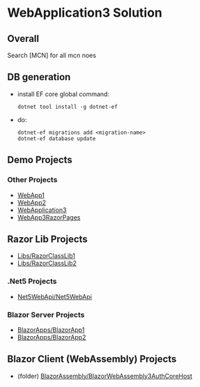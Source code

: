 # WebApplication3 Solution

## Overall

Search [MCN] for all mcn noes

## DB generation

- install EF core global command:
  ```
  dotnet tool install -g dotnet-ef
  ```
- do:
  ```
  dotnet-ef migrations add <migration-name>
  dotnet-ef database update
  ```

## Demo Projects

### Other Projects

- [WebApp1](WebApp1/README.md)
- [WebApp2](WebApp2/README.md)
- [WebApplication3](WebApplication3/README.md)
- [WebApp3RazorPages](WebApp3RazorPages/README.md)

## Razor Lib Projects

- [Libs/RazorClassLib1](RazorClassLib1/README.md)
- [Libs/RazorClassLib2](RazorClassLib2/README.md)

### .Net5 Projects

- [Net5WebApi/Net5WebApi](Net5WebApi/README.md)

### Blazor Server Projects

- [BlazorApps/BlazorApp1](BlazorApp1/README.md)
- [BlazorApps/BlazorApp2](BlazorApp2/README.md)

## Blazor Client (WebAssembly) Projects

- (folder) [BlazorAssembly/BlazorWebAssembly3AuthCoreHost](BlazorWebAssembly3AuthCoreHost/README.md)

